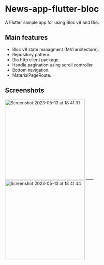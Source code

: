 # News-app-flutter-bloc

A Flutter sample app for using Bloc v8 and Dio.

## Main features
- Bloc v8 state managment (MVI arcitecture).
- Repository pattern.
- Dio http client package.
- Handle pagination using scroll controller.
- Bottom navigation.
- MaterialPageRoute.

## Screenshots
<img width="263" alt="Screenshot 2023-05-13 at 18 41 31" src="https://github.com/abenartz/News-app-flutter-bloc/assets/43881667/d8a4b1b3-5e1c-4958-9e4b-efbdee7c2340"> ____
<img width="263" alt="Screenshot 2023-05-13 at 18 41 44" src="https://github.com/abenartz/News-app-flutter-bloc/assets/43881667/9c360462-289e-4b6a-ade6-7310346ab3f2">
